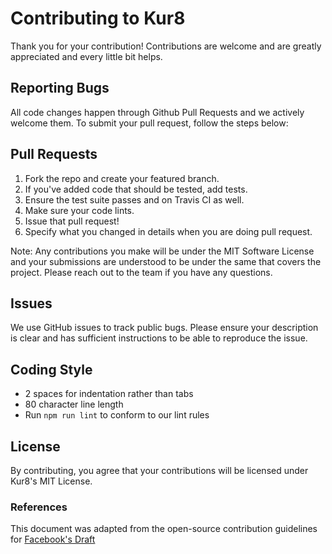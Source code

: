 # Contributing to Kur8

Thank you for your contribution! Contributions are welcome and are greatly appreciated and every little bit helps.

## Reporting Bugs

All code changes happen through Github Pull Requests and we actively welcome them. To submit your pull request, follow the steps below:

## Pull Requests

1. Fork the repo and create your featured branch.
2. If you've added code that should be tested, add tests.
3. Ensure the test suite passes and on Travis CI as well.
4. Make sure your code lints.
5. Issue that pull request!
6. Specify what you changed in details when you are doing pull request.

Note: Any contributions you make will be under the MIT Software License and your submissions are understood to be under the same that covers the project. Please reach out to the team if you have any questions.

## Issues

We use GitHub issues to track public bugs. Please ensure your description is clear and has sufficient instructions to be able to reproduce the issue.

## Coding Style

* 2 spaces for indentation rather than tabs
* 80 character line length
* Run `npm run lint` to conform to our lint rules

## License

By contributing, you agree that your contributions will be licensed under Kur8's MIT License.

### References

This document was adapted from the open-source contribution guidelines for [Facebook's Draft](https://github.com/facebook/draft-js/blob/master/CONTRIBUTING.md)
